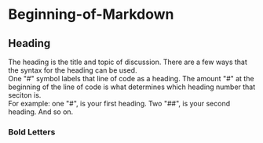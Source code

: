 # Beginning-of-Markdown

## Heading
The heading is the title and topic of discussion. There are a few ways that the syntax for the heading can be used.   
One "#" symbol labels that line of code as a heading. The amount "#" at the beginning of the line of code is what determines which heading number that seciton is.    
For example: one "#", is your first heading. Two "##", is your second heading. And so on.   

### Bold Letters

